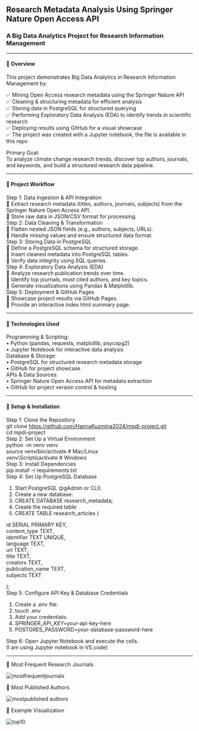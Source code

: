 ##  Research Metadata Analysis Using Springer Nature Open Access API  
###  A Big Data Analytics Project for Research Information Management  
   
________________________________________
#### 🔹 Overview
This project demonstrates Big Data Analytics in Research Information Management by:  

  
✅ Mining Open Access research metadata using the Springer Nature API  
✅ Cleaning & structuring metadata for efficient analysis  
✅ Storing data in PostgreSQL for structured querying  
✅ Performing Exploratory Data Analysis (EDA) to identify trends in scientific research  
✅ Deploying results using GitHub for a visual showcase  
✅ The project was created with a Jupyter notebook, the file is available in this repo  
  
 Primary Goal:  
To analyze climate change research trends, discover top authors, journals, and keywords, and build a structured research data pipeline.  
________________________________________
#### 🔹 Project Workflow  
Step 1: Data Ingestion & API Integration  
🔹 Extract research metadata (titles, authors, journals, subjects) from the Springer Nature Open Access API.  
🔹 Store raw data in JSON/CSV format for processing.  
Step 2: Data Cleaning & Transformation  
🔹 Flatten nested JSON fields (e.g., authors, subjects, URLs).  
🔹 Handle missing values and ensure structured data format.  
Step 3: Storing Data in PostgreSQL  
🔹 Define a PostgreSQL schema for structured storage.  
🔹 Insert cleaned metadata into PostgreSQL tables.  
🔹 Verify data integrity using SQL queries.  
Step 4: Exploratory Data Analysis (EDA)  
🔹 Analyze research publication trends over time.  
🔹 Identify top journals, most cited authors, and key topics.  
🔹 Generate visualizations using Pandas & Matplotlib.  
Step 5: Deployment & GitHub Pages  
🔹 Showcase project results via GitHub Pages.  
🔹 Provide an interactive index.html summary page.  
________________________________________
#### 🔹 Technologies Used  
Programming & Scripting:  
•	Python (pandas, requests, matplotlib, psycopg2)  
•	Jupyter Notebook for interactive data analysis  
Database & Storage:  
•	PostgreSQL for structured research metadata storage  
•	GitHub for project showcase  
APIs & Data Sources:  
•	Springer Nature Open Access API for metadata extraction   
•	GitHub for project version control & hosting  
________________________________________
#### 🔹 Setup & Installation  
Step 1: Clone the Repository  
git clone https://github.com/HannaKuzmina2024/mpdl-project.git  
cd  mpdl-project  
Step 2: Set Up a Virtual Environment  
python -m venv venv  
source venv/bin/activate    # Mac/Linux  
venv\Scripts\activate       # Windows  
Step 3: Install Dependencies  
pip install -r requirements.txt  
Step 4: Set Up PostgreSQL Database  
1.	Start PostgreSQL (pgAdmin or CLI).  
2.	Create a new database:   
3.	CREATE DATABASE research_metadata;  
4.	Create the required table:   
5.	CREATE TABLE research_articles (

id SERIAL PRIMARY KEY,  
content_type TEXT,  
identifier TEXT UNIQUE,  
language TEXT,  
url TEXT,  
title TEXT,  
creators TEXT,  
publication_name TEXT,  
subjects TEXT  
    
);  
Step 5: Configure API Key & Database Credentials  
1.	Create a .env file:   
2.	touch .env  
3.	Add your credentials:   
4.	SPRINGER_API_KEY=your-api-key-here  
5.	POSTGRES_PASSWORD=your-database-password-here  
   
Step 6:  Open Jupyter Notebook and execute the cells.  
(I am using Jupyter notebook in VS.code)  

________________________________________
 
🔹 Most Frequent Research Journals    


![mostfrequentjournals](https://github.com/user-attachments/assets/7af0914d-55c1-4b5d-b525-debd56893320)

🔹 Most Published Authors    


![mostpublished authors](https://github.com/user-attachments/assets/40f8c1a8-ec14-406a-b1d1-898c7dfa26da)

🔹 Example Visualization


![top10](https://github.com/user-attachments/assets/48e17fbe-9b73-447f-9926-2143a4a6a653)





